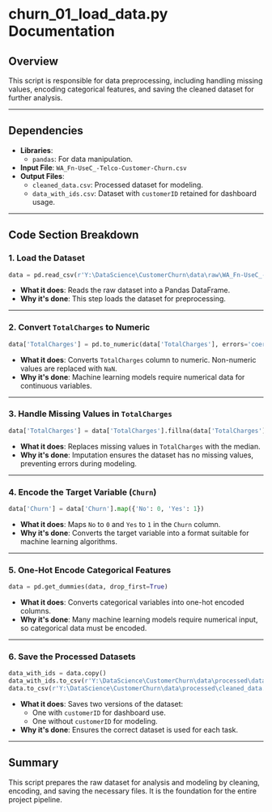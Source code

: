 
# churn_01_load_data.py Documentation

## Overview
This script is responsible for data preprocessing, including handling missing values, encoding categorical features, 
and saving the cleaned dataset for further analysis.

---

## Dependencies
- **Libraries**:
  - `pandas`: For data manipulation.
- **Input File**: `WA_Fn-UseC_-Telco-Customer-Churn.csv`
- **Output Files**:
  - `cleaned_data.csv`: Processed dataset for modeling.
  - `data_with_ids.csv`: Dataset with `customerID` retained for dashboard usage.

---

## Code Section Breakdown

### 1. Load the Dataset
```python
data = pd.read_csv(r'Y:\DataScience\CustomerChurn\data\raw\WA_Fn-UseC_-Telco-Customer-Churn.csv')
```
- **What it does**: Reads the raw dataset into a Pandas DataFrame.
- **Why it's done**: This step loads the dataset for preprocessing.

---

### 2. Convert `TotalCharges` to Numeric
```python
data['TotalCharges'] = pd.to_numeric(data['TotalCharges'], errors='coerce')
```
- **What it does**: Converts `TotalCharges` column to numeric. Non-numeric values are replaced with `NaN`.
- **Why it's done**: Machine learning models require numerical data for continuous variables.

---

### 3. Handle Missing Values in `TotalCharges`
```python
data['TotalCharges'] = data['TotalCharges'].fillna(data['TotalCharges'].median())
```
- **What it does**: Replaces missing values in `TotalCharges` with the median.
- **Why it's done**: Imputation ensures the dataset has no missing values, preventing errors during modeling.

---

### 4. Encode the Target Variable (`Churn`)
```python
data['Churn'] = data['Churn'].map({'No': 0, 'Yes': 1})
```
- **What it does**: Maps `No` to `0` and `Yes` to `1` in the `Churn` column.
- **Why it's done**: Converts the target variable into a format suitable for machine learning algorithms.

---

### 5. One-Hot Encode Categorical Features
```python
data = pd.get_dummies(data, drop_first=True)
```
- **What it does**: Converts categorical variables into one-hot encoded columns.
- **Why it's done**: Many machine learning models require numerical input, so categorical data must be encoded.

---

### 6. Save the Processed Datasets
```python
data_with_ids = data.copy()
data_with_ids.to_csv(r'Y:\DataScience\CustomerChurn\data\processed\data_with_ids.csv', index=False)
data.to_csv(r'Y:\DataScience\CustomerChurn\data\processed\cleaned_data.csv', index=False)
```
- **What it does**: Saves two versions of the dataset:
  - One with `customerID` for dashboard use.
  - One without `customerID` for modeling.
- **Why it's done**: Ensures the correct dataset is used for each task.

---

## Summary
This script prepares the raw dataset for analysis and modeling by cleaning, encoding, and saving the necessary files. 
It is the foundation for the entire project pipeline.

